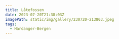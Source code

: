 ```yaml
---
title: Låtefossen
date: 2023-07-20T21:38:03Z
imagePath: static/img/gallery/230720-213803.jpeg
tags:
  - Hardanger-Bergen
---
```

